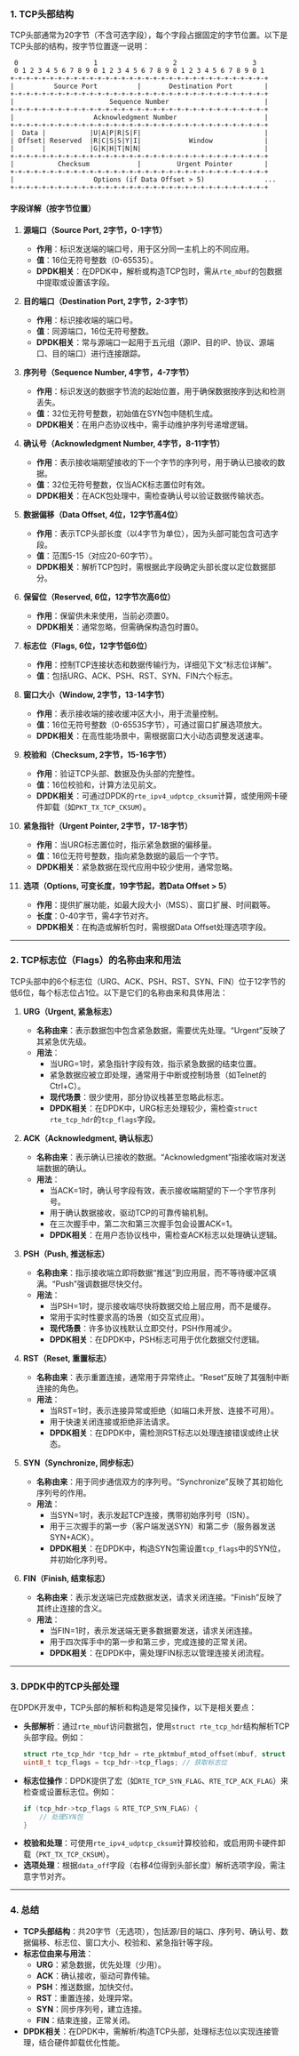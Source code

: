 ### 1. **TCP头部结构**
TCP头部通常为20字节（不含可选字段），每个字段占据固定的字节位置。以下是TCP头部的结构，按字节位置逐一说明：

```
 0                   1                   2                   3
 0 1 2 3 4 5 6 7 8 9 0 1 2 3 4 5 6 7 8 9 0 1 2 3 4 5 6 7 8 9 0 1
+-+-+-+-+-+-+-+-+-+-+-+-+-+-+-+-+-+-+-+-+-+-+-+-+-+-+-+-+-+-+-+-+
|          Source Port          |       Destination Port        |
+-+-+-+-+-+-+-+-+-+-+-+-+-+-+-+-+-+-+-+-+-+-+-+-+-+-+-+-+-+-+-+-+
|                        Sequence Number                        |
+-+-+-+-+-+-+-+-+-+-+-+-+-+-+-+-+-+-+-+-+-+-+-+-+-+-+-+-+-+-+-+-+
|                    Acknowledgment Number                      |
+-+-+-+-+-+-+-+-+-+-+-+-+-+-+-+-+-+-+-+-+-+-+-+-+-+-+-+-+-+-+-+-+
|  Data |           |U|A|P|R|S|F|                               |
| Offset| Reserved  |R|C|S|S|Y|I|            Window             |
|       |           |G|K|H|T|N|N|                               |
+-+-+-+-+-+-+-+-+-+-+-+-+-+-+-+-+-+-+-+-+-+-+-+-+-+-+-+-+-+-+-+-+
|           Checksum            |         Urgent Pointer        |
+-+-+-+-+-+-+-+-+-+-+-+-+-+-+-+-+-+-+-+-+-+-+-+-+-+-+-+-+-+-+-+-+
|                    Options (if Data Offset > 5)               ...
+-+-+-+-+-+-+-+-+-+-+-+-+-+-+-+-+-+-+-+-+-+-+-+-+-+-+-+-+-+-+-+-+
```

#### **字段详解（按字节位置）**
1. **源端口（Source Port, 2字节，0-1字节）**
   - **作用**：标识发送端的端口号，用于区分同一主机上的不同应用。
   - **值**：16位无符号整数（0-65535）。
   - **DPDK相关**：在DPDK中，解析或构造TCP包时，需从`rte_mbuf`的包数据中提取或设置该字段。

2. **目的端口（Destination Port, 2字节，2-3字节）**
   - **作用**：标识接收端的端口号。
   - **值**：同源端口，16位无符号整数。
   - **DPDK相关**：常与源端口一起用于五元组（源IP、目的IP、协议、源端口、目的端口）进行连接跟踪。

3. **序列号（Sequence Number, 4字节，4-7字节）**
   - **作用**：标识发送的数据字节流的起始位置，用于确保数据按序到达和检测丢失。
   - **值**：32位无符号整数，初始值在SYN包中随机生成。
   - **DPDK相关**：在用户态协议栈中，需手动维护序列号递增逻辑。

4. **确认号（Acknowledgment Number, 4字节，8-11字节）**
   - **作用**：表示接收端期望接收的下一个字节的序列号，用于确认已接收的数据。
   - **值**：32位无符号整数，仅当ACK标志置位时有效。
   - **DPDK相关**：在ACK包处理中，需检查确认号以验证数据传输状态。

5. **数据偏移（Data Offset, 4位，12字节高4位）**
   - **作用**：表示TCP头部长度（以4字节为单位），因为头部可能包含可选字段。
   - **值**：范围5-15（对应20-60字节）。
   - **DPDK相关**：解析TCP包时，需根据此字段确定头部长度以定位数据部分。

6. **保留位（Reserved, 6位，12字节次高6位）**
   - **作用**：保留供未来使用，当前必须置0。
   - **DPDK相关**：通常忽略，但需确保构造包时置0。

7. **标志位（Flags, 6位，12字节低6位）**
   - **作用**：控制TCP连接状态和数据传输行为，详细见下文“标志位详解”。
   - **值**：包括URG、ACK、PSH、RST、SYN、FIN六个标志。

8. **窗口大小（Window, 2字节，13-14字节）**
   - **作用**：表示接收端的接收缓冲区大小，用于流量控制。
   - **值**：16位无符号整数（0-65535字节），可通过窗口扩展选项放大。
   - **DPDK相关**：在高性能场景中，需根据窗口大小动态调整发送速率。

9. **校验和（Checksum, 2字节，15-16字节）**
   - **作用**：验证TCP头部、数据及伪头部的完整性。
   - **值**：16位校验和，计算方法见前文。
   - **DPDK相关**：可通过DPDK的`rte_ipv4_udptcp_cksum`计算，或使用网卡硬件卸载（如`PKT_TX_TCP_CKSUM`）。

10. **紧急指针（Urgent Pointer, 2字节，17-18字节）**
    - **作用**：当URG标志置位时，指示紧急数据的偏移量。
    - **值**：16位无符号整数，指向紧急数据的最后一个字节。
    - **DPDK相关**：紧急数据在现代应用中较少使用，通常忽略。

11. **选项（Options, 可变长度，19字节起，若Data Offset > 5）**
    - **作用**：提供扩展功能，如最大段大小（MSS）、窗口扩展、时间戳等。
    - **长度**：0-40字节，需4字节对齐。
    - **DPDK相关**：在构造或解析包时，需根据Data Offset处理选项字段。

---

### 2. **TCP标志位（Flags）的名称由来和用法**
TCP头部中的6个标志位（URG、ACK、PSH、RST、SYN、FIN）位于12字节的低6位，每个标志位占1位。以下是它们的名称由来和具体用法：

1. **URG（Urgent, 紧急标志）**
   - **名称由来**：表示数据包中包含紧急数据，需要优先处理。“Urgent”反映了其紧急优先级。
   - **用法**：
     - 当URG=1时，紧急指针字段有效，指示紧急数据的结束位置。
     - 紧急数据应被立即处理，通常用于中断或控制场景（如Telnet的Ctrl+C）。
     - **现代场景**：很少使用，部分协议栈甚至忽略此标志。
     - **DPDK相关**：在DPDK中，URG标志处理较少，需检查`struct rte_tcp_hdr`的`tcp_flags`字段。

2. **ACK（Acknowledgment, 确认标志）**
   - **名称由来**：表示确认已接收的数据。“Acknowledgment”指接收端对发送端数据的确认。
   - **用法**：
     - 当ACK=1时，确认号字段有效，表示接收端期望的下一个字节序列号。
     - 用于确认数据接收，驱动TCP的可靠传输机制。
     - 在三次握手中，第二次和第三次握手包会设置ACK=1。
     - **DPDK相关**：在用户态协议栈中，需检查ACK标志以处理确认逻辑。

3. **PSH（Push, 推送标志）**
   - **名称由来**：指示接收端立即将数据“推送”到应用层，而不等待缓冲区填满。“Push”强调数据尽快交付。
   - **用法**：
     - 当PSH=1时，提示接收端尽快将数据交给上层应用，而不是缓存。
     - 常用于实时性要求高的场景（如交互式应用）。
     - **现代场景**：许多协议栈默认立即交付，PSH作用减少。
     - **DPDK相关**：在DPDK中，PSH标志可用于优化数据交付逻辑。

4. **RST（Reset, 重置标志）**
   - **名称由来**：表示重置连接，通常用于异常终止。“Reset”反映了其强制中断连接的角色。
   - **用法**：
     - 当RST=1时，表示连接异常或拒绝（如端口未开放、连接不可用）。
     - 用于快速关闭连接或拒绝非法请求。
     - **DPDK相关**：在DPDK中，需检测RST标志以处理连接错误或终止状态。

5. **SYN（Synchronize, 同步标志）**
   - **名称由来**：用于同步通信双方的序列号。“Synchronize”反映了其初始化序列号的作用。
   - **用法**：
     - 当SYN=1时，表示发起TCP连接，携带初始序列号（ISN）。
     - 用于三次握手的第一步（客户端发送SYN）和第二步（服务器发送SYN+ACK）。
     - **DPDK相关**：在DPDK中，构造SYN包需设置`tcp_flags`中的SYN位，并初始化序列号。

6. **FIN（Finish, 结束标志）**
   - **名称由来**：表示发送端已完成数据发送，请求关闭连接。“Finish”反映了其终止连接的含义。
   - **用法**：
     - 当FIN=1时，表示发送端无更多数据要发送，请求关闭连接。
     - 用于四次挥手中的第一步和第三步，完成连接的正常关闭。
     - **DPDK相关**：在DPDK中，需处理FIN标志以管理连接关闭流程。

---

### 3. **DPDK中的TCP头部处理**
在DPDK开发中，TCP头部的解析和构造是常见操作，以下是相关要点：
- **头部解析**：通过`rte_mbuf`访问数据包，使用`struct rte_tcp_hdr`结构解析TCP头部字段。例如：
  ```c
  struct rte_tcp_hdr *tcp_hdr = rte_pktmbuf_mtod_offset(mbuf, struct rte_tcp_hdr *, ip_hdr_len);
  uint8_t tcp_flags = tcp_hdr->tcp_flags; // 获取标志位
  ```
- **标志位操作**：DPDK提供了宏（如`RTE_TCP_SYN_FLAG`、`RTE_TCP_ACK_FLAG`）来检查或设置标志位。例如：
  ```c
  if (tcp_hdr->tcp_flags & RTE_TCP_SYN_FLAG) {
      // 处理SYN包
  }
  ```
- **校验和处理**：可使用`rte_ipv4_udptcp_cksum`计算校验和，或启用网卡硬件卸载（`PKT_TX_TCP_CKSUM`）。
- **选项处理**：根据`data_off`字段（右移4位得到头部长度）解析选项字段，需注意字节对齐。

---

### 4. **总结**
- **TCP头部结构**：共20字节（无选项），包括源/目的端口、序列号、确认号、数据偏移、标志位、窗口大小、校验和、紧急指针等字段。
- **标志位由来与用法**：
  - **URG**：紧急数据，优先处理（少用）。
  - **ACK**：确认接收，驱动可靠传输。
  - **PSH**：推送数据，加快交付。
  - **RST**：重置连接，处理异常。
  - **SYN**：同步序列号，建立连接。
  - **FIN**：结束连接，正常关闭。
- **DPDK相关**：在DPDK中，需解析/构造TCP头部，处理标志位以实现连接管理，结合硬件卸载优化性能。
